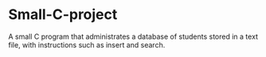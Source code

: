 # Small-C-project
A small C program that administrates a database of students stored in a text file, with instructions such as insert and search.
